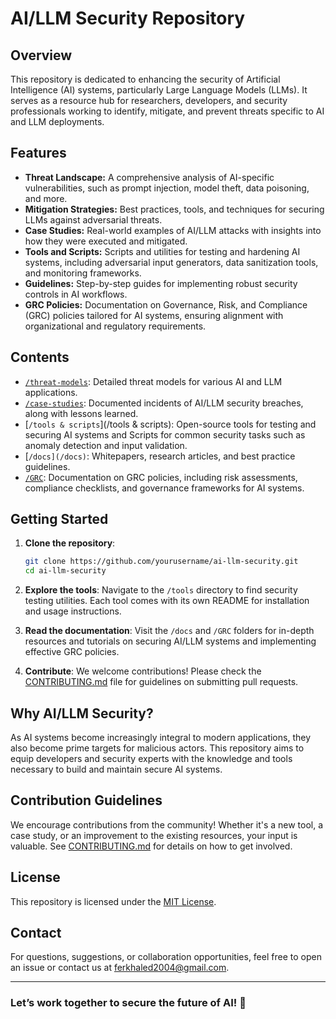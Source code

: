 # AI/LLM Security Repository

## Overview

This repository is dedicated to enhancing the security of Artificial Intelligence (AI) systems, particularly Large Language Models (LLMs). It serves as a resource hub for researchers, developers, and security professionals working to identify, mitigate, and prevent threats specific to AI and LLM deployments.

## Features

- **Threat Landscape:** A comprehensive analysis of AI-specific vulnerabilities, such as prompt injection, model theft, data poisoning, and more.
- **Mitigation Strategies:** Best practices, tools, and techniques for securing LLMs against adversarial threats.
- **Case Studies:** Real-world examples of AI/LLM attacks with insights into how they were executed and mitigated.
- **Tools and Scripts:** Scripts and utilities for testing and hardening AI systems, including adversarial input generators, data sanitization tools, and monitoring frameworks.
- **Guidelines:** Step-by-step guides for implementing robust security controls in AI workflows.
- **GRC Policies:** Documentation on Governance, Risk, and Compliance (GRC) policies tailored for AI systems, ensuring alignment with organizational and regulatory requirements.

## Contents

- [`/threat-models`](/threat-models): Detailed threat models for various AI and LLM applications.
- [`/case-studies`](/case-studies): Documented incidents of AI/LLM security breaches, along with lessons learned.
- [`/tools & scripts`](/tools & scripts): Open-source tools for testing and securing AI systems and  Scripts for common security tasks such as anomaly detection and input validation.
- [`/docs](/docs)`: Whitepapers, research articles, and best practice guidelines.
- [`/GRC`](GRC): Documentation on GRC policies, including risk assessments, compliance checklists, and governance frameworks for AI systems.


## Getting Started

1. **Clone the repository**:
   ```bash
   git clone https://github.com/yourusername/ai-llm-security.git
   cd ai-llm-security
   ```

2. **Explore the tools**:
   Navigate to the `/tools` directory to find security testing utilities. Each tool comes with its own README for installation and usage instructions.

3. **Read the documentation**:
   Visit the `/docs` and `/GRC` folders for in-depth resources and tutorials on securing AI/LLM systems and implementing effective GRC policies.

4. **Contribute**:
   We welcome contributions! Please check the [CONTRIBUTING.md](CONTRIBUTING.md) file for guidelines on submitting pull requests.

## Why AI/LLM Security?

As AI systems become increasingly integral to modern applications, they also become prime targets for malicious actors. This repository aims to equip developers and security experts with the knowledge and tools necessary to build and maintain secure AI systems.

## Contribution Guidelines

We encourage contributions from the community! Whether it's a new tool, a case study, or an improvement to the existing resources, your input is valuable. See [CONTRIBUTING.md](CONTRIBUTING.md) for details on how to get involved.

## License

This repository is licensed under the [MIT License](LICENSE).

## Contact

For questions, suggestions, or collaboration opportunities, feel free to open an issue or contact us at [ferkhaled2004@gmail.com](mailto:ferkhaled2004@gmail.com).

---

### Let’s work together to secure the future of AI! 🚀

